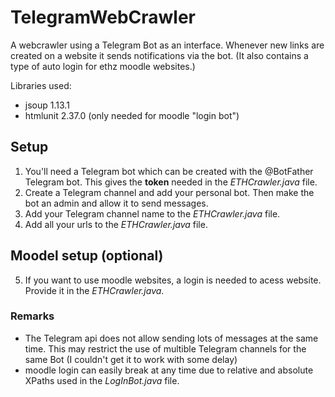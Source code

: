 # TelegramWebCrawler
A webcrawler using a Telegram Bot as an interface. Whenever new links are created on a website it sends notifications via the bot. (It also contains a type of auto login for ethz moodle websites.)

Libraries used:
- jsoup 1.13.1
- htmlunit 2.37.0 (only needed for moodle "login bot")

## Setup
1. You'll  need a Telegram bot which can be created with the @BotFather Telegram bot. This gives the **token** needed in the *ETHCrawler.java* file.
2. Create a Telegram channel and add your personal bot. Then make the bot an admin and allow it to send messages.
3. Add your Telegram channel name to the *ETHCrawler.java* file.
4. Add all your urls to the *ETHCrawler.java* file.

## Moodel setup (optional)
5. If you want to use moodle websites, a login is needed to acess website. Provide it in the *ETHCrawler.java*.

### Remarks
- The Telegram api does not allow sending lots of messages at the same time. This may restrict the use of multible Telegram channels for the same Bot (I couldn't get it to work with some delay) 
- moodle login can easily break at any time due to relative and absolute XPaths used in the *LogInBot.java* file.
